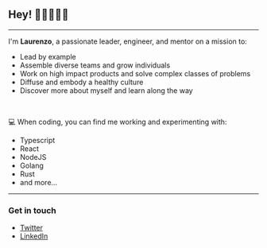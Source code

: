 ## Hey! 👋🏻👨🏻‍💻

---

I'm **Laurenzo**, a passionate leader, engineer, and mentor on a mission to:

- Lead by example
- Assemble diverse teams and grow individuals
- Work on high impact products and solve complex classes of problems
- Diffuse and embody a healthy culture
- Discover more about myself and learn along the way

<br />

💻 When coding, you can find me working and experimenting with:

- Typescript
- React
- NodeJS
- Golang
- Rust
- and more...

---

### Get in touch

- [Twitter](https://twitter.com/lstorelli)
- [LinkedIn](https://www.linkedin.com/in/laurenzo-storelli/)
